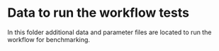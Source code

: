 # Data to run the workflow tests

In this folder additional data and parameter files are located to run the workflow for benchmarking.
